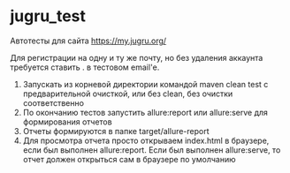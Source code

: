 # jugru_test
Автотесты для сайта https://my.jugru.org/


Для регистрации на одну и ту же почту, но без удаления аккаунта требуется ставить . в тестовом email'е.
1. Запускать из корневой директории командой maven clean test с предварительной очисткой, или без clean, без очистки соответственно
2. По окончанию тестов запустить allure:report или allure:serve для формирования отчетов 
3. Отчеты формируются в папке target/allure-report
4. Для просмотра отчета просто открываем index.html в браузере, если был выполнен allure:report. Если был выполнен allure:serve, то отчет должен открыться сам в браузере по умолчанию
